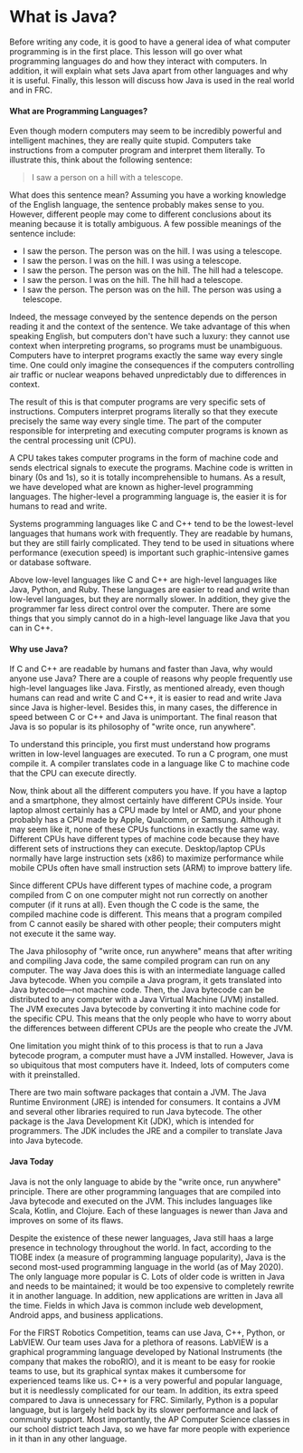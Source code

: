 # What is Java?

Before writing any code, it is good to have a general idea of what computer programming is in the first place. This lesson will go over what programming languages do and how they interact with computers. In addition, it will explain what sets Java apart from other languages and why it is useful. Finally, this lesson will discuss how Java is used in the real world and in FRC.

#### What are Programming Languages?

Even though modern computers may seem to be incredibly powerful and intelligent machines, they are really quite stupid. Computers take instructions from a computer program and interpret them literally. To illustrate this, think about the following sentence:

> I saw a person on a hill with a telescope.

What does this sentence mean? Assuming you have a working knowledge of the English language, the sentence probably makes sense to you. However, different people may come to different conclusions about its meaning because it is totally ambiguous. A few possible meanings of the sentence include:

* I saw the person. The person was on the hill. I was using a telescope.
* I saw the person. I was on the hill. I was using a telescope.
* I saw the person. The person was on the hill. The hill had a telescope.
* I saw the person. I was on the hill. The hill had a telescope.
* I saw the person. The person was on the hill. The person was using a telescope.

Indeed, the message conveyed by the sentence depends on the person reading it and the context of the sentence. We take advantage of this when speaking English, but computers don't have such a luxury: they cannot use context when interpreting programs, so programs must be unambiguous. Computers have to interpret programs exactly the same way every single time. One could only imagine the consequences if the computers controlling air traffic or nuclear weapons behaved unpredictably due to differences in context.

The result of this is that computer programs are very specific sets of instructions. Computers interpret programs literally so that they execute precisely the same way every single time. The part of the computer responsible for interpreting and executing computer programs is known as the central processing unit (CPU).

A CPU takes takes computer programs in the form of machine code and sends electrical signals to execute the programs. Machine code is written in binary (0s and 1s), so it is totally incomprehensible to humans. As a result, we have developed what are known as higher-level programming languages. The higher-level a programming language is, the easier it is for humans to read and write.

Systems programming languages like C and C++ tend to be the lowest-level languages that humans work with frequently. They are readable by humans, but they are still fairly complicated. They tend to be used in situations where performance (execution speed) is important such graphic-intensive games or database software.

Above low-level languages like C and C++ are high-level languages like Java, Python, and Ruby. These languages are easier to read and write than low-level languages, but they are normally slower. In addition, they give the programmer far less direct control over the computer. There are some things that you simply cannot do in a high-level language like Java that you can in C++.

#### Why use Java?

If C and C++ are readable by humans and faster than Java, why would anyone use Java? There are a couple of reasons why people frequently use high-level languages like Java. Firstly, as mentioned already, even though humans can read and write C and C++, it is easier to read and write Java since Java is higher-level. Besides this, in many cases, the difference in speed between C or C++ and Java is unimportant. The final reason that Java is so popular is its philosophy of "write once, run anywhere".

To understand this principle, you first must understand how programs written in low-level languages are executed. To run a C program, one must compile it. A compiler translates code in a language like C to machine code that the CPU can execute directly.

Now, think about all the different computers you have. If you have a laptop and a smartphone, they almost certainly have different CPUs inside. Your laptop almost certainly has a CPU made by Intel or AMD, and your phone probably has a CPU made by Apple, Qualcomm, or Samsung. Although it may seem like it, none of these CPUs functions in exactly the same way. Different CPUs have different types of machine code because they have different sets of instructions they can execute. Desktop/laptop CPUs normally have large instruction sets (x86) to maximize performance while mobile CPUs often have small instruction sets (ARM) to improve battery life.

Since different CPUs have different types of machine code, a program compiled from C on one computer might not run correctly on another computer (if it runs at all). Even though the C code is the same, the compiled machine code is different. This means that a program compiled from C cannot easily be shared with other people; their computers might not execute it the same way.

The Java philosophy of "write once, run anywhere" means that after writing and compiling Java code, the same compiled program can run on any computer. The way Java does this is with an intermediate language called Java bytecode. When you compile a Java program, it gets translated into Java bytecode—not machine code. Then, the Java bytecode can be distributed to any computer with a Java Virtual Machine (JVM) installed. The JVM executes Java bytecode by converting it into machine code for the specific CPU. This means that the only people who have to worry about the differences between different CPUs are the people who create the JVM.

One limitation you might think of to this process is that to run a Java bytecode program, a computer must have a JVM installed. However, Java is so ubiquitous that most computers have it. Indeed, lots of computers come with it preinstalled.

There are two main software packages that contain a JVM. The Java Runtime Environment (JRE) is intended for consumers. It contains a JVM and several other libraries required to run Java bytecode. The other package is the Java Development Kit (JDK), which is intended for programmers. The JDK includes the JRE and a compiler to translate Java into Java bytecode.

#### Java Today

Java is not the only language to abide by the "write once, run anywhere" principle. There are other programming languages that are compiled into Java bytecode and executed on the JVM. This includes languages like Scala, Kotlin, and Clojure. Each of these languages is newer than Java and improves on some of its flaws.

Despite the existence of these newer languages, Java still haas a large presence in technology throughout the world. In fact, according to the TIOBE index (a measure of programming language popularity), Java is the second most-used programming language in the world (as of May 2020). The only language more popular is C. Lots of older code is written in Java and needs to be maintained; it would be too expensive to completely rewrite it in another language. In addition, new applications are written in Java all the time. Fields in which Java is common include web development, Android apps, and business applications.

For the FIRST Robotics Competition, teams can use Java, C++, Python, or LabVIEW. Our team uses Java for a plethora of reasons. LabVIEW is a graphical programming language developed by National Instruments (the company that makes the roboRIO), and it is meant to be easy for rookie teams to use, but its graphical syntax makes it cumbersome for experienced teams like us. C++ is a very powerful and popular language, but it is needlessly complicated for our team. In addition, its extra speed compared to Java is unnecessary for FRC. Similarly, Python is a popular language, but is largely held back by its slower performance and lack of community support. Most importantly, the AP Computer Science classes in our school district teach Java, so we have far more people with experience in it than in any other language.
